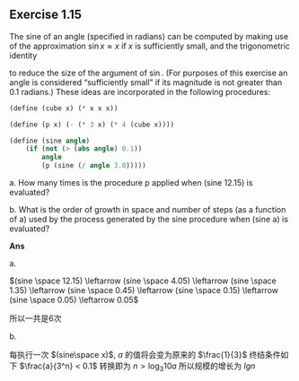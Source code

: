 ## Exercise 1.15

The sine of an angle (specified in radians) can be computed by making use of the approximation $\sin x\approx x$ if $x$ is sufficiently small, and the trigonometric identity

$$
$$

to reduce the size of the argument of $\sin$. (For purposes of this exercise an angle is considered “sufficiently small” if its magnitude is not greater than 0.1 radians.) These ideas are
incorporated in the following procedures:

```scheme
(define (cube x) (* x x x))

(define (p x) (- (* 3 x) (* 4 (cube x))))

(define (sine angle)
    (if (not (> (abs angle) 0.1))
        angle
        (p (sine (/ angle 3.0)))))
```

a. How many times is the procedure p applied when (sine
12.15) is evaluated?

b. What is the order of growth in space and number of
steps (as a function of a) used by the process generated
by the sine procedure when (sine a) is evaluated?


**Ans**

a.

 $(sine \space 12.15) \leftarrow (sine \space 4.05) \leftarrow (sine \space 1.35) \leftarrow (sine \space 0.45) \leftarrow (sine \space 0.15) \leftarrow (sine \space 0.05) \leftarrow 0.05$

 所以一共是6次

 b. 

 每执行一次 $(sine\space x)$, $a$ 的值将会变为原来的 $\frac{1}{3}$ 终结条件如下 $\frac{a}{3^n} < 0.1$ 转换即为 $n> \log_3{10a}$ 所以规模的增长为 $lg{n}$
